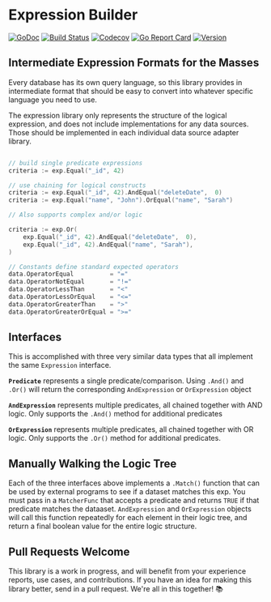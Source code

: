# Expression Builder

[![GoDoc](https://img.shields.io/badge/go-documentation-blue.svg?style=flat-square)](http://pkg.go.dev/github.com/benpate/exp)
[![Build Status](https://img.shields.io/github/workflow/status/benpate/exp/Go/main)](https://github.com/benpate/exp/actions/workflows/go.yml)
[![Codecov](https://img.shields.io/codecov/c/github/benpate/exp.svg?style=flat-square)](https://codecov.io/gh/benpate/exp)
[![Go Report Card](https://goreportcard.com/badge/github.com/benpate/exp?style=flat-square)](https://goreportcard.com/report/github.com/benpate/exp)
[![Version](https://img.shields.io/github/v/release/benpate/exp?include_prereleases&style=flat-square&color=brightgreen)](https://github.com/benpate/exp/releases)

## Intermediate Expression Formats for the Masses

Every database has its own query language, so this library provides in intermediate format that should be easy to convert into whatever specific language you need to use.  

The expression library only represents the structure of the logical expression, and does not include implementations for any data sources.  Those should be implemented in each individual data source adapter library.

```go

// build single predicate expressions
criteria := exp.Equal("_id", 42)

// use chaining for logical constructs
criteria := exp.Equal("_id", 42).AndEqual("deleteDate",  0)
criteria := exp.Equal("name", "John").OrEqual("name", "Sarah")

// Also supports complex and/or logic

criteria := exp.Or(
    exp.Equal("_id", 42).AndEqual("deleteDate",  0),
    exp.Equal("_id", 42).AndEqual("name", "Sarah"),
)

// Constants define standard expected operators
data.OperatorEqual          = "="
data.OperatorNotEqual       = "!="
data.OperatorLessThan       = "<"
data.OperatorLessOrEqual    = "<="
data.OperatorGreaterThan    = ">"
data.OperatorGreaterOrEqual = ">="
```

## Interfaces

This is accomplished with three very similar data types that all implement the same `Expression` interface.

**`Predicate`** represents a single predicate/comparison.  Using `.And()` and `.Or()` will return the corresponding `AndExpression` or `OrExpression` object

**`AndExpression`** represents multiple predicates, all chained together with AND logic.  Only supports the `.And()` method for additional predicates

**`OrExpression`** represents multiple predicates, all chained together with OR logic.  Only supports the `.Or()` method for additional predicates.

## Manually Walking the Logic Tree

Each of the three interfaces above implements a `.Match()` function that can be used by external programs to see if a dataset matches this exp.  You must pass in a `MatcherFunc` that accepts a predicate and returns `TRUE` if that predicate matches the dataaset.  `AndExpression` and `OrExpression` objects will call this function repeatedly for each element in their logic tree, and return a final boolean value for the entire logic structure.

## Pull Requests Welcome

This library is a work in progress, and will benefit from your experience reports, use cases, and contributions.  If you have an idea for making this library better, send in a pull request.  We're all in this together! 📚
